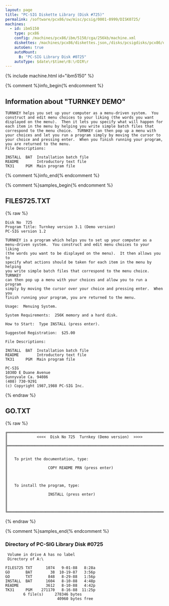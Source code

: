 ```yaml
---
layout: page
title: "PC-SIG Diskette Library (Disk #725)"
permalink: /software/pcx86/sw/misc/pcsig/0001-0999/DISK0725/
machines:
  - id: ibm5150
    type: pcx86
    config: /machines/pcx86/ibm/5150/cga/256kb/machine.xml
    diskettes: /machines/pcx86/diskettes.json,/disks/pcsigdisks/pcx86/diskettes.json
    autoGen: true
    autoMount:
      B: "PC-SIG Library Disk #0725"
    autoType: $date\r$time\rB:\rDIR\r
---
```


{% include machine.html id="ibm5150" %}

{% comment %}info_begin{% endcomment %}

## Information about "TURNKEY DEMO"

    TURNKEY helps you set up your computer as a menu-driven system.  You
    construct and edit menu choices to your liking (the words you want
    displayed on the menu).  Then it lets you specify what will happen for
    each item in the menu by helping you write simple batch files that
    correspond to the menu choice.  TURNKEY can then pop up a menu with
    your choices and let you run a program simply by moving the cursor to
    your choice and pressing enter.  When you finish running your program,
    you are returned to the menu.
    File Descriptions:
    
    INSTALL  BAT  Installation batch file
    README        Introductory text file
    TK31     PGM  Main program file
{% comment %}info_end{% endcomment %}

{% comment %}samples_begin{% endcomment %}

## FILES725.TXT

{% raw %}
```
Disk No  725
Program Title: Turnkey version 3.1 (Demo version)
PC-SIG version 1.2
 
TURNKEY is a program which helps you to set up your computer as a
menu-driven system.  You construct and edit menu choices to your liking
(the words you want to be displayed on the menu).  It then allows you to
specify what actions should be taken for each item in the menu by helping
you write simple batch files that correspond to the menu choice.  TURNKEY
can then pop up a menu with your choices and allow you to run a program
simply by moving the cursor over your choice and pressing enter.  When you
finish running your program, you are returned to the menu.
 
Usage:  Menuing System.
 
System Requirements:  256K memory and a hard disk.
 
How to Start:  Type INSTALL (press enter).
 
Suggested Registration:  $25.00
 
File Descriptions:
 
INSTALL  BAT  Installation batch file
README        Introductory text file
TK31     PGM  Main program file
 
PC-SIG
1030D E Duane Avenue
Sunnyvale Ca. 94086
(408) 730-9291
(c) Copyright 1987,1988 PC-SIG Inc.

```
{% endraw %}

## GO.TXT

{% raw %}
```
╔═════════════════════════════════════════════════════════════════════════╗
║             <<<<  Disk No 725  Turnkey (Demo version)  >>>>             ║
╠═════════════════════════════════════════════════════════════════════════╣
║                                                                         ║
║   To print the documentation, type:                                     ║
║                  COPY README PRN (press enter)                          ║
║                                                                         ║
║   To install the program, type:                                         ║
║                  INSTALL (press enter)                                  ║
║                                                                         ║
╚═════════════════════════════════════════════════════════════════════════╝
```
{% endraw %}

{% comment %}samples_end{% endcomment %}

### Directory of PC-SIG Library Disk #0725

     Volume in drive A has no label
     Directory of A:\

    FILES725 TXT      1074   9-01-88   8:28a
    GO       BAT        38  10-19-87   3:56p
    GO       TXT       848   8-29-88   1:56p
    INSTALL  BAT      1604   8-10-88   4:48p
    README            3612   8-10-88   4:42p
    TK31     PGM    271170   8-16-88  11:25p
            6 file(s)     278346 bytes
                           40960 bytes free
